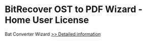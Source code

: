 # BitRecover OST to PDF Wizard - Home User License
Bat Converter Wizard
[>> Detailed information](https://secure.shareit.com/shareit/product.html?productid=300953425&affiliateid=200057808)